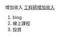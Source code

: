 增加收入
[工程師增加收入](https://www.bigboycancode.com/posts/5-passive-income-for-developers/)
1. blog
2. 線上課程
3. 投資